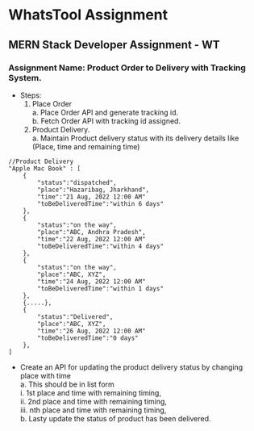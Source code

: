 # WhatsTool Assignment

## MERN Stack Developer Assignment - WT

### Assignment Name: Product Order to Delivery with Tracking System.
- Steps:
  1) Place Order \
	a. Place Order API and generate tracking id. \
	b. Fetch Order API with tracking id assigned.
  2) Product Delivery.\
	a. Maintain Product delivery status with its delivery details like (Place, time and remaining time)
	
```
//Product Delivery
"Apple Mac Book" : [
	{
		"status":"dispatched",
		"place":"Hazaribag, Jharkhand",
		"time":"21 Aug, 2022 12:00 AM"
		"toBeDeliveredTime":"within 6 days"
	},
	{
		"status":"on the way",
		"place":"ABC, Andhra Pradesh",
		"time":"22 Aug, 2022 12:00 AM"
		"toBeDeliveredTime":"within 4 days"
	},
	{
		"status":"on the way",
		"place":"ABC, XYZ",
		"time":"24 Aug, 2022 12:00 AM"
		"toBeDeliveredTime":"within 1 days"
	},
	{.....},
	{
		"status":"Delivered",
		"place":"ABC, XYZ",
		"time":"26 Aug, 2022 12:00 AM"
		"toBeDeliveredTime":"0 days"
	},
]
```
  - Create an API for updating the product delivery status by changing place with time \
	a. This should be in list form \
		i. 1st place and time with remaining timing,\
	       ii. 2nd place and time with remaining timing, \
	      iii. nth place and time with remaining timing, \
	b. Lasty update the status of product has been delivered.
